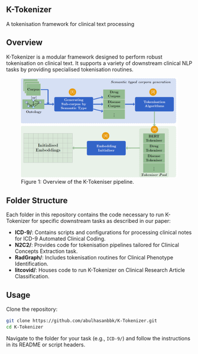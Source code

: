 ## K-Tokenizer

A tokenisation framework for clinical text processing

## Overview

K-Tokenizer is a modular framework designed to perform robust tokenisation on clinical text. It supports a variety of downstream clinical NLP tasks by providing specialised tokenisation routines.
<figure>
  <img src="k-tokensier-framework.png" alt="Overview of the K-Tokenizer pipeline">
  <figcaption>Figure 1: Overview of the K-Tokeniser pipeline.</figcaption>
</figure>

## Folder Structure

Each folder in this repository contains the code necessary to run K-Tokenizer for specific downstream tasks as described in our paper:

* **ICD-9/**: Contains scripts and configurations for processing clinical notes for ICD-9 Automated Clinical Coding.
* **N2C2/**: Provides code for tokenisation pipelines tailored for Clinical Concepts Extraction task.
* **RadGraph/**: Includes tokenisation routines for Clinical Phenotype Identification.
* **litcovid/**: Houses code to run K-Tokenizer on Clinical Research Article Classification.

## Usage

Clone the repository:

```bash
git clone https://github.com/abulhasanbbk/K-Tokenizer.git
cd K-Tokenizer
```

Navigate to the folder for your task (e.g., `ICD-9/`) and follow the instructions in its README or script headers.


